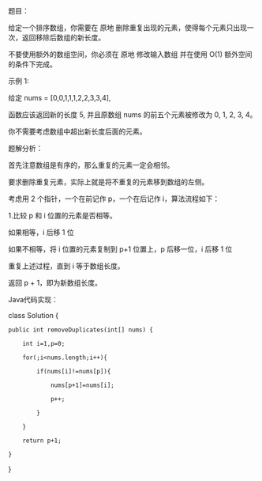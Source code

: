 题目：

给定一个排序数组，你需要在 原地 删除重复出现的元素，使得每个元素只出现一次，返回移除后数组的新长度。

不要使用额外的数组空间，你必须在 原地 修改输入数组 并在使用 O(1) 额外空间的条件下完成。

示例 1:

给定 nums = [0,0,1,1,1,2,2,3,3,4],

函数应该返回新的长度 5, 并且原数组 nums 的前五个元素被修改为 0, 1, 2, 3, 4。

你不需要考虑数组中超出新长度后面的元素。

题解分析：

首先注意数组是有序的，那么重复的元素一定会相邻。

要求删除重复元素，实际上就是将不重复的元素移到数组的左侧。

考虑用 2 个指针，一个在前记作 p，一个在后记作 i，算法流程如下：

1.比较 p 和 i 位置的元素是否相等。

如果相等，i 后移 1 位

如果不相等，将 i 位置的元素复制到 p+1 位置上，p 后移一位，i 后移 1 位

重复上述过程，直到 i 等于数组长度。

返回 p + 1，即为新数组长度。

Java代码实现：

class Solution {

    public int removeDuplicates(int[] nums) {
    
        int i=1,p=0;
        
        for(;i<nums.length;i++){
        
            if(nums[i]!=nums[p]){
            
                nums[p+1]=nums[i];
                
                p++;
                
            }
            
        }
        
        return p+1;
        
    }
    
}
